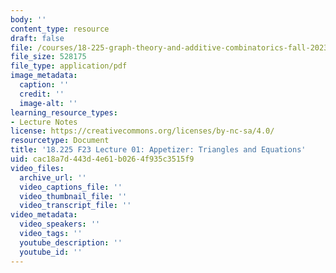 ```yaml
---
body: ''
content_type: resource
draft: false
file: /courses/18-225-graph-theory-and-additive-combinatorics-fall-2023/mit18_225_f23_lec01.pdf
file_size: 528175
file_type: application/pdf
image_metadata:
  caption: ''
  credit: ''
  image-alt: ''
learning_resource_types:
- Lecture Notes
license: https://creativecommons.org/licenses/by-nc-sa/4.0/
resourcetype: Document
title: '18.225 F23 Lecture 01: Appetizer: Triangles and Equations'
uid: cac18a7d-443d-4e61-b026-4f935c3515f9
video_files:
  archive_url: ''
  video_captions_file: ''
  video_thumbnail_file: ''
  video_transcript_file: ''
video_metadata:
  video_speakers: ''
  video_tags: ''
  youtube_description: ''
  youtube_id: ''
---
```

